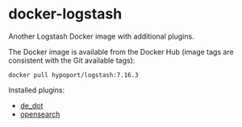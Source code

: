 # docker-logstash

Another Logstash Docker image with additional plugins.

The Docker image is available from the Docker Hub (image tags are consistent with the Git available tags):

    docker pull hypoport/logstash:7.16.3

Installed plugins:

- [de_dot](https://www.elastic.co/guide/en/logstash/current/plugins-filters-de_dot.html)
- [opensearch](https://github.com/opensearch-project/logstash-output-opensearch)
